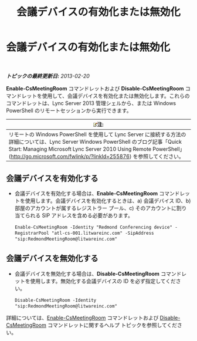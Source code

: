 ﻿---
title: 会議デバイスの有効化または無効化
TOCTitle: 会議デバイスの有効化または無効化
ms:assetid: d5140e38-d015-4706-9bde-cf2fa748c36b
ms:mtpsurl: https://technet.microsoft.com/ja-jp/library/JJ994070(v=OCS.15)
ms:contentKeyID: 52056713
ms.date: 05/19/2016
mtps_version: v=OCS.15
ms.translationtype: HT
---

# 会議デバイスの有効化または無効化

 

_**トピックの最終更新日:** 2013-02-20_

**Enable-CsMeetingRoom** コマンドレットおよび **Disable-CsMeetingRoom** コマンドレットを使用して、会議デバイスを有効化または無効化します。これらのコマンドレットは、Lync Server 2013 管理シェルから、または Windows PowerShell のリモートセッションから実行できます。

<table>
<thead>
<tr class="header">
<th><img src="images/Gg412781.note(OCS.15).gif" title="note" alt="note" />注:</th>
</tr>
</thead>
<tbody>
<tr class="odd">
<td>リモートの Windows PowerShell を使用して Lync Server に接続する方法の詳細については、Lync Server Windows PowerShell のブログ記事「Quick Start: Managing Microsoft Lync Server 2010 Using Remote PowerShell」 (<a href="http://go.microsoft.com/fwlink/p/?linkid=255876">http://go.microsoft.com/fwlink/p/?linkId=255876</a>) を参照してください。</td>
</tr>
</tbody>
</table>



## 会議デバイスを有効化する

  - 会議デバイスを有効化する場合は、**Enable-CsMeetingRoom** コマンドレットを使用します。会議デバイスを有効化するときは、a) 会議デバイス ID、b) 部屋のアカウントが属するレジストラー プール、c) そのアカウントに割り当てられる SIP アドレスを含める必要があります。
    
        Enable-CsMeetingRoom -Identity "Redmond Conferencing device" -RegistrarPool "atl-cs-001.litwareinc.com" -SipAddress "sip:RedmondMeetingRoom@litwareinc.com"

## 会議デバイスを無効化する

  - 会議デバイスを無効化する場合は、**Disable-CsMeetingRoom** コマンドレットを使用します。無効化する会議デバイスの ID を必ず指定してください。
    
        Disable-CsMeetingRoom -Identity "sip:RedmondMeetingRoom@litwareinc.com"

詳細については、[Enable-CsMeetingRoom](enable-csmeetingroom.md) コマンドレットおよび [Disable-CsMeetingRoom](disable-csmeetingroom.md) コマンドレットに関するヘルプ トピックを参照してください。

